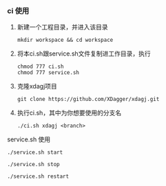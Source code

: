 ### ci 使用

1. 新建一个工程目录，并进入该目录

   ```shell
   mkdir workspace && cd workspace
   ```

2. 将本ci.sh跟service.sh文件复制进工作目录，执行

   ```shell
   chmod 777 ci.sh
   chmod 777 service.sh
   ```

3. 克隆xdagj项目

   ```shell
   git clone https://github.com/XDagger/xdagj.git
   ```

4. 执行ci.sh，其中<branch>为你想要使用的分支名

   ```shell
   ./ci.sh xdagj <branch>
   ```




service.sh 使用

```shell
./service.sh start 

./service.sh stop

./service.sh restart
```

